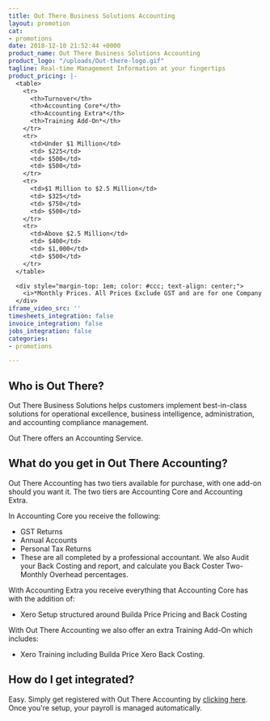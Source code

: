 ```yaml
---
title: Out There Business Solutions Accounting
layout: promotion
cat:
- promotions
date: 2018-12-10 21:52:44 +0000
product_name: Out There Business Solutions Accounting
product_logo: "/uploads/Out-there-logo.gif"
tagline: Real-time Management Information at your fingertips
product_pricing: |-
  <table>
    <tr>
      <th>Turnover</th>
      <th>Accounting Core*</th>
      <th>Accounting Extra*</th>
      <th>Training Add-On*</th>
    </tr>
    <tr>
      <td>Under $1 Million</td>
      <td> $225</td>
      <td> $500</td>
      <td> $500</td>
    </tr>
    <tr>
      <td>$1 Million to $2.5 Million</td>
      <td> $325</td>
      <td> $750</td>
      <td> $500</td>
    </tr>
    <tr>
      <td>Above $2.5 Million</td>
      <td> $400</td>
      <td> $1,000</td>
      <td> $500</td>
    </tr>
  </table>

  <div style="margin-top: 1em; color: #ccc; text-align: center;">
    <i>*Monthly Prices. All Prices Exclude GST and are for one Company only</i>
  </div>
iframe_video_src: ''
timesheets_integration: false
invoice_integration: false
jobs_integration: false
categories:
- promotions

---
```

## Who is Out There?

Out There Business Solutions helps customers implement best-in-class solutions for operational excellence, business intelligence, administration, and accounting compliance management.

Out There offers an Accounting Service.

## What do you get in Out There Accounting?

Out There Accounting has two tiers available for purchase, with one add-on should you want it. The two tiers are Accounting Core and Accounting Extra.

In Accounting Core you receive the following:

* GST Returns
* Annual Accounts
* Personal Tax Returns
* These are all completed by a professional accountant. We also Audit your Back Costing and report, and calculate you Back Coster Two-Monthly Overhead percentages.

With Accounting Extra you receive everything that Accounting Core has with the addition of:

* Xero Setup structured around Builda Price Pricing and Back Costing

With Out There Accounting we also offer an extra Training Add-On which includes:

* Xero Training including Builda Price Xero Back Costing.

## How do I get integrated?

Easy. Simply get registered with Out There Accounting by [clicking here](#). Once you're setup, your payroll is managed automatically.